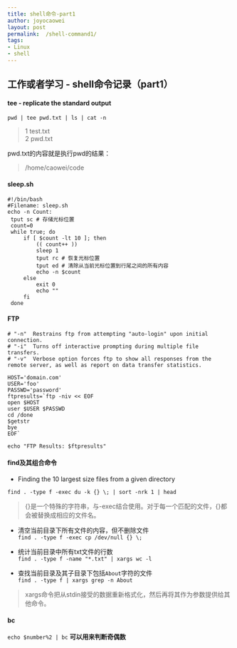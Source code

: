```yaml
---
title: shell命令-part1
author: joyocaowei
layout: post
permalink:  /shell-command1/
tags:
- Linux
- shell
---
```


**工作或者学习 - shell命令记录（part1）**
--------


####  tee - replicate the standard output
```  
pwd | tee pwd.txt | ls | cat -n  
```  
 >1  test.txt  
 >2  pwd.txt  

 pwd.txt的内容就是执行pwd的结果： 
 >/home/caowei/code  
 
<!--more-->  
#### sleep.sh  
```  
#!/bin/bash  
#Filename: sleep.sh  
echo -n Count:  
 tput sc # 存储光标位置  
 count=0  
 while true; do  
     if [ $count -lt 10 ]; then  
         (( count++ ))  
         sleep 1  
         tput rc # 恢复光标位置  
         tput ed # 清除从当前光标位置到行尾之间的所有内容  
         echo -n $count  
     else  
         exit 0  
         echo ""  
     fi  
 done  
```  
 
#### FTP  
```  
# "-n"  Restrains ftp from attempting "auto-login" upon initial connection.  
# "-i"  Turns off interactive prompting during multiple file transfers.  
# "-v"  Verbose option forces ftp to show all responses from the remote server, as well as report on data transfer statistics.  

HOST='domain.com'  
USER='foo'  
PASSWD='password'  
ftpresults=`ftp -niv << EOF  
open $HOST  
user $USER $PASSWD  
cd /done  
$getstr  
bye  
EOF`  

echo "FTP Results: $ftpresults"  
```  
#### find及其组合命令  
- Finding the 10 largest size files from a given directory  
```  
find . -type f -exec du -k {} \; | sort -nrk 1 | head  
```  
 >{}是一个特殊的字符串，与-exec结合使用。对于每一个匹配的文件，{}都会被替换成相应的文件名。 

- 清空当前目录下所有文件的内容，但不删除文件  
   `find . -type f -exec cp /dev/null {} \;`  
   
- 统计当前目录中所有txt文件的行数  
  `find . -type f -name "*.txt" | xargs wc -l`  
  
- 查找当前目录及其子目录下包括`About`字符的文件  
`find . -type f | xargs grep -n About`  
>xargs命令把从stdin接受的数据重新格式化，然后再将其作为参数提供给其他命令。 


#### bc  
   `echo $number%2 | bc` **可以用来判断奇偶数**  

